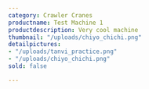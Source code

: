 ```yaml
---
category: Crawler Cranes
productname: Test Machine 1
productdescription: Very cool machine
thumbnail: "/uploads/chiyo_chichi.png"
detailpictures:
- "/uploads/tanvi_practice.png"
- "/uploads/chiyo_chichi.png"
sold: false

---
```

